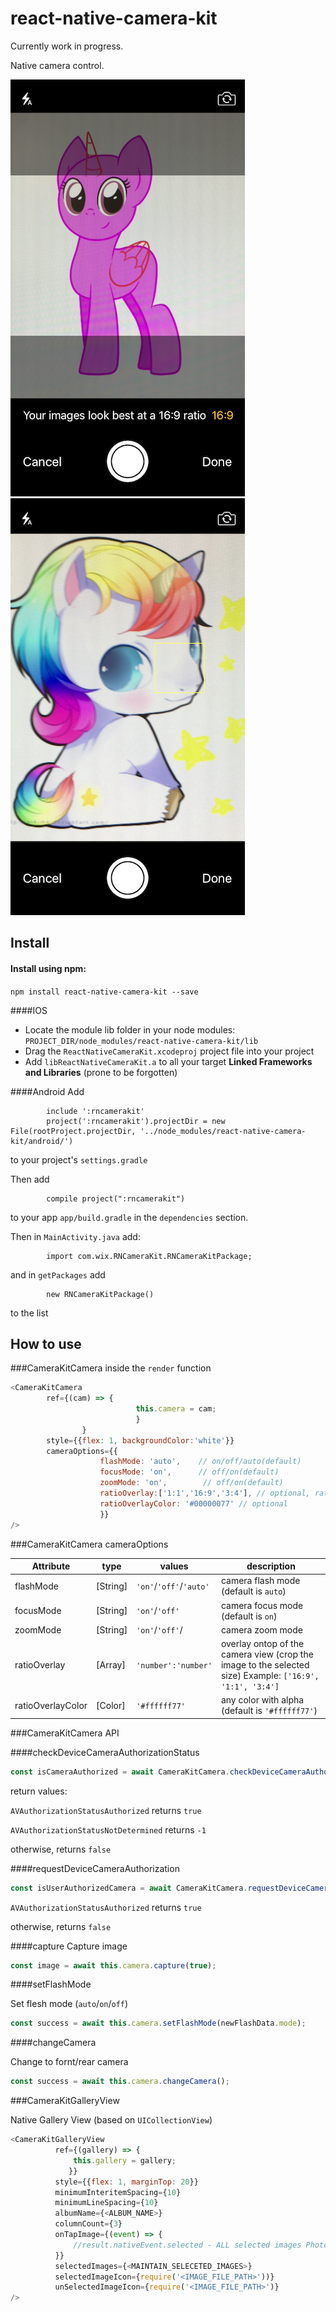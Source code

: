 # react-native-camera-kit
Currently work in progress.

Native camera control.

![](img/crazyUnicorn.png)  ![](img/zoom.png)

## Install

#### Install using npm:
`npm install react-native-camera-kit --save`

####IOS
- Locate the module lib folder in your node modules: `PROJECT_DIR/node_modules/react-native-camera-kit/lib`
- Drag the `ReactNativeCameraKit.xcodeproj` project file into your project
- Add `libReactNativeCameraKit.a` to all your target **Linked Frameworks and Libraries** (prone to be forgotten) 

####Android
Add 

            include ':rncamerakit'
            project(':rncamerakit').projectDir = new File(rootProject.projectDir, '../node_modules/react-native-camera-kit/android/')
to your project's `settings.gradle`

Then add 

            compile project(":rncamerakit")
to your app `app/build.gradle` in the `dependencies` section.

Then in `MainActivity.java` add:

            import com.wix.RNCameraKit.RNCameraKitPackage;
and in `getPackages` add 

            new RNCameraKitPackage() 
to the list


## How to use

###CameraKitCamera inside the `render` function
```javascript
<CameraKitCamera
        ref={(cam) => {
        					this.camera = cam;
        					}
        		}
        style={{flex: 1, backgroundColor:'white'}}
        cameraOptions={{
                    flashMode: 'auto',    // on/off/auto(default)
                    focusMode: 'on',      // off/on(default)
                    zoomMode: 'on',        // off/on(default)
                    ratioOverlay:['1:1','16:9','3:4'], // optional, ratio overlay on the camera and crop the image seamlessly 
                    ratioOverlayColor: '#00000077' // optional
                    }}
/>
```
###CameraKitCamera cameraOptions

Attribute | type | values | description
-------- | ----- | ------ | ------------
flashMode | [String] | `'on'`/`'off'`/`'auto'` | camera flash mode (default is `auto`)
focusMode | [String] | `'on'`/`'off'` | camera focus mode (default is `on`)
zoomMode | [String] | `'on'`/`'off'`/ | camera zoom mode 
ratioOverlay | [Array] | `'number':'number'` | overlay ontop of the camera view (crop the image to the selected size) Example: `['16:9', '1:1', '3:4']`
ratioOverlayColor | [Color] | `'#ffffff77'` | any color with alpha (default is ```'#ffffff77'```)


###CameraKitCamera API

####checkDeviceCameraAuthorizationStatus
```javascript
const isCameraAuthorized = await CameraKitCamera.checkDeviceCameraAuthorizationStatus();
```
return values:

`AVAuthorizationStatusAuthorized` returns `true`

`AVAuthorizationStatusNotDetermined` returns `-1`

otherwise, returns ```false```

####requestDeviceCameraAuthorization
```javascript
const isUserAuthorizedCamera = await CameraKitCamera.requestDeviceCameraAuthorization();
```
`AVAuthorizationStatusAuthorized` returns `true`

otherwise, returns `false`


####capture
Capture image

```javascript
const image = await this.camera.capture(true);
```

####setFlashMode

Set flesh mode (`auto`/`on`/`off`)

```javascript
const success = await this.camera.setFlashMode(newFlashData.mode);
```

####changeCamera

Change to fornt/rear camera

```javascript
const success = await this.camera.changeCamera();
```

###CameraKitGalleryView

Native Gallery View (based on `UICollectionView`)

```javascript
<CameraKitGalleryView
          ref={(gallery) => {
              this.gallery = gallery;
             }}
          style={{flex: 1, marginTop: 20}}
          minimumInteritemSpacing={10}
          minimumLineSpacing={10}
          albumName={<ALBUM_NAME>}
          columnCount={3}
          onTapImage={(event) => {
              //result.nativeEvent.selected - ALL selected images Photos Framework ids
          }}
          selectedImages={<MAINTAIN_SELECETED_IMAGES>}
          selectedImageIcon={require('<IMAGE_FILE_PATH>'))}
          unSelectedImageIcon={require('<IMAGE_FILE_PATH>')}
/>
```
